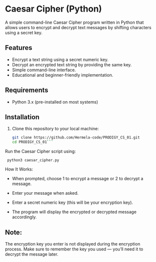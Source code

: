 # Caesar Cipher (Python)

A simple command-line Caesar Cipher program written in Python that allows users to encrypt and decrypt text messages by shifting characters using a secret key.

## Features

- Encrypt a text string using a secret numeric key.
- Decrypt an encrypted text string by providing the same key.
- Simple command-line interface.
- Educational and beginner-friendly implementation.

## Requirements

- Python 3.x (pre-installed on most systems)

## Installation

1. Clone this repository to your local machine:

   ```bash
   git clone https://github.com/Hermela-code/PRODIGY_CS_01.git
   cd PRODIGY_CS_01```

Run the Caesar Cipher script using:

``` python3 caesar_cipher.py```

How It Works:

   - When prompted, choose 1 to encrypt a message or 2 to decrypt a message.

   - Enter your message when asked.

   - Enter a secret numeric key (this will be your encryption key).

   - The program will display the encrypted or decrypted message accordingly.

## Note:
The encryption key you enter is not displayed during the encryption process.
Make sure to remember the key you used — you’ll need it to decrypt the message later.
